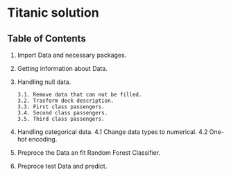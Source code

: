 # Titanic solution
## Table of Contents
1. Import Data and necessary packages.
2. Getting information about Data.
3. Handling null data.

       3.1. Remove data that can not be filled.
       3.2. Trasform deck description.
       3.3. First class passengers.
       3.4. Second class passengers.
       3.5. Third class passengers.
4. Handling categorical data.
  4.1 Change data types to numerical.
  4.2 One-hot encoding.
5. Preproce the Data an fit Random Forest Classifier.
6. Preproce test Data and predict.

